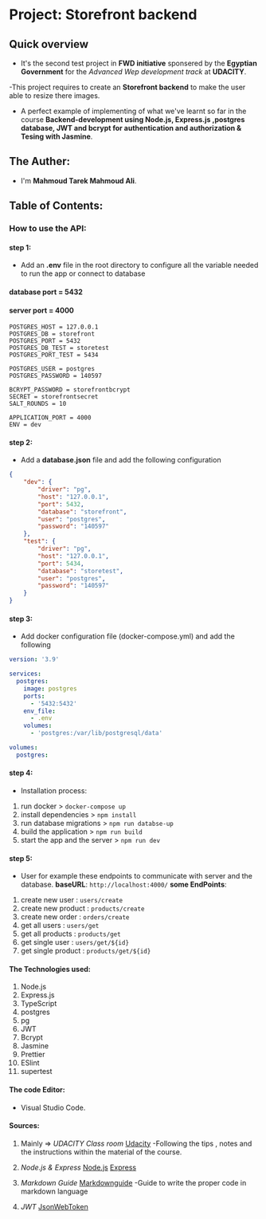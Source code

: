 # Project: Storefront backend

## Quick overview

- It's the second test project in **FWD initiative** sponsered by the **Egyptian Government** for the _Advanced Wep development track_ at **UDACITY**.

-This project requires to create an **Storefront backend** to make the user able to resize there images.

- A perfect example of implementing of what we've learnt so far in the course **Backend-development using Node.js, Express.js ,postgres database, JWT and bcrypt for authentication and authorization & Tesing with Jasmine**.

## The Auther:

- I'm **Mahmoud Tarek Mahmoud Ali**.

## Table of Contents:

### How to use the API:
#### step 1:
- Add an **.env** file in the root directory to configure all the variable needed to run the app or connect to database

#### database port = 5432
#### server port = 4000

``` .env
POSTGRES_HOST = 127.0.0.1
POSTGRES_DB = storefront
POSTGRES_PORT = 5432
POSTGRES_DB_TEST = storetest
POSTGRES_PORT_TEST = 5434

POSTGRES_USER = postgres
POSTGRES_PASSWORD = 140597

BCRYPT_PASSWORD = storefrontbcrypt
SECRET = storefrontsecret
SALT_ROUNDS = 10

APPLICATION_PORT = 4000
ENV = dev
```

#### step 2:
- Add a **database.json** file and add the following configuration

``` .json
{
    "dev": {
        "driver": "pg",
        "host": "127.0.0.1",
        "port": 5432,
        "database": "storefront",
        "user": "postgres",
        "password": "140597"
    },
    "test": {
        "driver": "pg",
        "host": "127.0.0.1",
        "port": 5434,
        "database": "storetest",
        "user": "postgres",
        "password": "140597"
    }
}
```
#### step 3:
- Add docker configuration file (docker-compose.yml) and add the following

``` .yml
version: '3.9'

services:
  postgres:
    image: postgres
    ports:
      - '5432:5432'
    env_file:
      - .env
    volumes:
      - 'postgres:/var/lib/postgresql/data'

volumes:
  postgres:

```
#### step 4:

- Installation process:
1. run docker > ```docker-compose up```
2. install dependencies > ```npm install ```
3. run database migrations > ```npm run databse-up```
4. build the application > ```npm run build ```
5. start the app and the server > ``` npm run dev ```

#### step 5:
- User for example these endpoints to communicate with server and the database.
**baseURL**: ```http://localhost:4000/```
**some EndPoints**:
1. create new user : ```users/create```
1. create new product : ```products/create```
1. create new order : ```orders/create```
1. get all users : ```users/get```
1. get all products : ```products/get```
1. get single user : ```users/get/${id}```
1. get single product : ```products/get/${id}```

#### The Technologies used:

1. Node.js
2. Express.js
3. TypeScript
4. postgres
5. pg
6. JWT
7. Bcrypt
8. Jasmine
9. Prettier
10. ESlint
11. supertest


#### The code Editor:

- Visual Studio Code.

#### Sources:

1. Mainly => _UDACITY Class room_
   [Udacity](https://classroom.udacity.com/me)
   -Following the tips , notes and the instructions within the material of the course.

2. _Node.js & Express_
   [Node.js](https://nodejs.org/en/about/)
   [Express](https://expressjs.com/)

3. _Markdown Guide_
   [Markdownguide](https://www.markdownguide.org/cheat-sheet/)
   -Guide to write the proper code in markdown language

4. _JWT_ 
   [JsonWebToken](https://jwt.io/)
